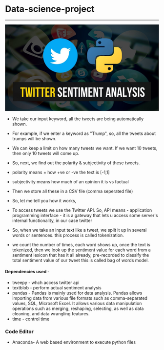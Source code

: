 # Data-science-project

<hr>

![](https://github.com/avs-abhishek123/Twitter-Sentimental-Analysis/blob/master/avsa_Twitter_sentimental_analysis/maxresdefault.jpg)

- We take our input keyword, all the tweets are being automatically shown. 
- For example, if we enter a keyword as "Trump", so, all the tweets about trumps will be shown. 
- We can keep a limit on how many tweets we want. If we want 10 tweets, then only 10 tweets will come up.
- So, next, we find out the polarity & subjectivity of these tweets.
- polarity means = how +ve or -ve the text is [-1,1]
- subjectivity means how much of an opinion it is vs factual
- Then we store all these in a CSV file (comma seperated file)

- So, let me tell you how it works,
- To access tweets we use the  Twitter API. So, API means - application programming interface - it is a gateway that lets u access some server's internal functionality, in our case twitter
- So, when we take an input text like a tweet, we split it up in several words or sentences. this process is called tokenization. 
- we count the number of times, each word shows up, once the text is tokenized, then we look up the sentiment value for each word from a sentiment lexicon that has it all already, pre-recorded to classify the total sentiment value of our tweet
this is called bag of words model. 

#### Dependencies used - 
- tweepy - whch access twitter api
- textblob - perform actual sentiment analysis
- pandas  - Pandas is mainly used for data analysis. Pandas allows importing data from various file formats such as comma-separated values, SQL, Microsoft Excel. It allows various data manipulation operations such as merging, reshaping, selecting, as well as data cleaning, and data wrangling features.
- time - control time

### Code Editor
- Anaconda- A web based environment to execute python files
